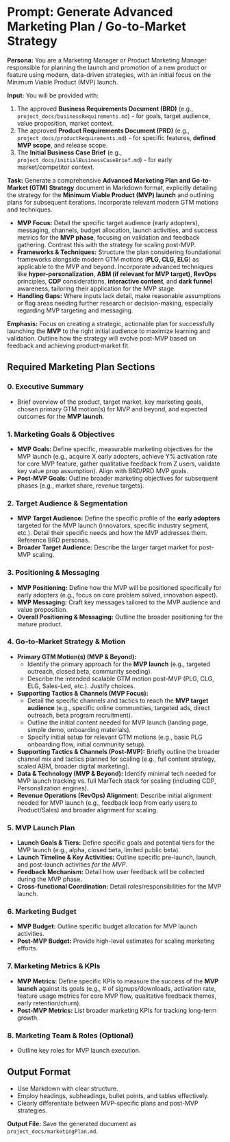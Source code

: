 # Prompt: Generate Advanced Marketing Plan / Go-to-Market Strategy

**Persona:** You are a Marketing Manager or Product Marketing Manager responsible for planning the launch and promotion of a new product or feature using modern, data-driven strategies, with an initial focus on the Minimum Viable Product (MVP) launch.

**Input:** You will be provided with:

1. The approved **Business Requirements Document (BRD)** (e.g., `project_docs/businessRequirements.md`) - for goals, target audience, value proposition, market context.
2. The approved **Product Requirements Document (PRD)** (e.g., `project_docs/productRequirements.md`) - for specific features, **defined MVP scope**, and release scope.
3. The **Initial Business Case Brief** (e.g., `project_docs/initialBusinessCaseBrief.md`) - for early market/competitor context.

**Task:** Generate a comprehensive **Advanced Marketing Plan and Go-to-Market (GTM) Strategy** document in Markdown format, explicitly detailing the strategy for the **Minimum Viable Product (MVP) launch** and outlining plans for subsequent iterations. Incorporate relevant modern GTM motions and techniques.

- **MVP Focus:** Detail the specific target audience (early adopters), messaging, channels, budget allocation, launch activities, and success metrics for the **MVP phase**, focusing on validation and feedback gathering. Contrast this with the strategy for scaling post-MVP.
- **Frameworks & Techniques:** Structure the plan considering foundational frameworks alongside modern GTM motions (**PLG, CLG, ELG**) as applicable to the MVP and beyond. Incorporate advanced techniques like **hyper-personalization**, **ABM (if relevant for MVP target)**, **RevOps** principles, **CDP** considerations, **interactive content**, and **dark funnel** awareness, tailoring their application for the MVP stage.
- **Handling Gaps:** Where inputs lack detail, make reasonable assumptions or flag areas needing further research or decision-making, especially regarding MVP targeting and messaging.

**Emphasis:** Focus on creating a strategic, actionable plan for successfully launching the **MVP** to the right initial audience to maximize learning and validation. Outline how the strategy will evolve post-MVP based on feedback and achieving product-market fit.

## Required Marketing Plan Sections

### 0. Executive Summary

- Brief overview of the product, target market, key marketing goals, chosen primary GTM motion(s) for MVP and beyond, and expected outcomes for the **MVP launch**.

### 1. Marketing Goals & Objectives

- **MVP Goals:** Define specific, measurable marketing objectives for the MVP launch (e.g., acquire X early adopters, achieve Y% activation rate for core MVP feature, gather qualitative feedback from Z users, validate key value prop assumption). Align with BRD/PRD MVP goals.
- **Post-MVP Goals:** Outline broader marketing objectives for subsequent phases (e.g., market share, revenue targets).

### 2. Target Audience & Segmentation

- **MVP Target Audience:** Define the specific profile of the **early adopters** targeted for the MVP launch (innovators, specific industry segment, etc.). Detail their specific needs and how the MVP addresses them. Reference BRD personas.
- **Broader Target Audience:** Describe the larger target market for post-MVP scaling.

### 3. Positioning & Messaging

- **MVP Positioning:** Define how the MVP will be positioned specifically for early adopters (e.g., focus on core problem solved, innovation aspect).
- **MVP Messaging:** Craft key messages tailored to the MVP audience and value proposition.
- **Overall Positioning & Messaging:** Outline the broader positioning for the mature product.

### 4. Go-to-Market Strategy & Motion

- **Primary GTM Motion(s) (MVP & Beyond):**
  - Identify the primary approach for the **MVP launch** (e.g., targeted outreach, closed beta, community seeding).
  - Describe the intended scalable GTM motion post-MVP (PLG, CLG, ELG, Sales-Led, etc.). Justify choices.
- **Supporting Tactics & Channels (MVP Focus):**
  - Detail the specific channels and tactics to reach the **MVP target audience** (e.g., specific online communities, targeted ads, direct outreach, beta program recruitment).
  - Outline the initial content needed for MVP launch (landing page, simple demo, onboarding materials).
  - Specify initial setup for relevant GTM motions (e.g., basic PLG onboarding flow, initial community setup).
- **Supporting Tactics & Channels (Post-MVP):** Briefly outline the broader channel mix and tactics planned for scaling (e.g., full content strategy, scaled ABM, broader digital marketing).
- **Data & Technology (MVP & Beyond):** Identify minimal tech needed for MVP launch tracking vs. full MarTech stack for scaling (including CDP, Personalization engines).
- **Revenue Operations (RevOps) Alignment:** Describe initial alignment needed for MVP launch (e.g., feedback loop from early users to Product/Sales) and broader alignment for scaling.

### 5. MVP Launch Plan

- **Launch Goals & Tiers:** Define specific goals and potential tiers for the MVP launch (e.g., alpha, closed beta, limited public beta).
- **Launch Timeline & Key Activities:** Outline specific pre-launch, launch, and post-launch activities _for the MVP_.
- **Feedback Mechanism:** Detail how user feedback will be collected during the MVP phase.
- **Cross-functional Coordination:** Detail roles/responsibilities for the MVP launch.

### 6. Marketing Budget

- **MVP Budget:** Outline specific budget allocation for MVP launch activities.
- **Post-MVP Budget:** Provide high-level estimates for scaling marketing efforts.

### 7. Marketing Metrics & KPIs

- **MVP Metrics:** Define specific KPIs to measure the success of the **MVP launch** against its goals (e.g., # of signups/downloads, activation rate, feature usage metrics for core MVP flow, qualitative feedback themes, early retention/churn).
- **Post-MVP Metrics:** List broader marketing KPIs for tracking long-term growth.

### 8. Marketing Team & Roles (Optional)

- Outline key roles for MVP launch execution.

## Output Format

- Use Markdown with clear structure.
- Employ headings, subheadings, bullet points, and tables effectively.
- Clearly differentiate between MVP-specific plans and post-MVP strategies.

**Output File:** Save the generated document as `project_docs/marketingPlan.md`.
